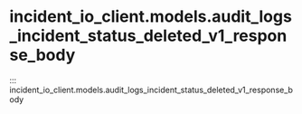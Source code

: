 # incident_io_client.models.audit_logs_incident_status_deleted_v1_response_body

::: incident_io_client.models.audit_logs_incident_status_deleted_v1_response_body